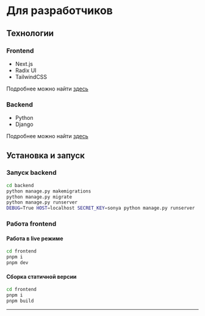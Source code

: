 # Для разработчиков

## Технологии

### Frontend

- Next.js
- Radix UI
- TailwindCSS

Подробнее можно найти [здесь](/frontend/package.json)

### Backend

- Python
- Django

Подробнее можно найти [здесь](/backend/req.txt)

## Установка и запуск

### Запуск backend

```bash
cd backend
python manage.py makemigrations
python manage.py migrate
python manage.py runserver
DEBUG=True HOST=localhost SECRET_KEY=sonya python manage.py runserver
```

### Работа frontend

#### Работа в live режиме

```bash
cd frontend 
pnpm i
pnpm dev
```

#### Сборка статичной версии

```bash
cd frontend 
pnpm i
pnpm build
```

---